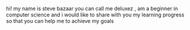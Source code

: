 hi! my name is steve bazaar you can call me deluxez ,
am a beginner in computer science and i would like to share with
you my learning progress so that you can help me to achieve my
goals
